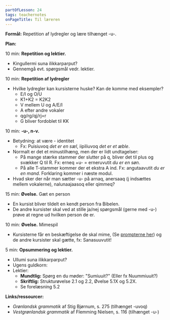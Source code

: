 ```yaml
---
partOfLesson: 24
tags: teachernotes
onPageTitle: Til læreren
---
```

**Formål:** Repetition af lydregler og lære tilhænget -u-.

**Plan:**

10 min: **Repetition og lektier.**

- Kingullermi suna ilikkarparput?
- Gennemgå evt. spørgsmål vedr. lektier.

10 min: **Repetition af lydregler**

- Hvilke lydregler kan kursisterne huske? Kan de komme med eksempler?
    - E/I og O/U
    - K1+K2 = K2K2
    - V mellem U og A/E/I
    - A efter andre vokaler
    - qg/rg/qj/rj=r
    - G bliver fordoblet til KK

10 min: **-u-, n-v.**

- Betydning: at være - identitet
    - Fx: Puisiuvoq *det er en sæl*, iipiliuvoq *det er et æble*.
- Normalt er det et minustilhæng, men der er lidt undtagelser:
    - På mange stærke stammer der slutter på q, bliver det til plus og svækker Q til R. Fx: erneq +u- = erneruvutit *du er en søn*.
    - På alle T-stammer kommer der et ekstra A ind. Fx: angutaavutit *du er en mand*. Forklaring kommer i næste modul.
- Hvad sker der når man sætter -u- på arnaq, anersaaq (j indsættes mellem vokalerne), nalunaajaasoq eller qimmeq?

15 min: **Øvelse.** Gæt en person

- En kursist bliver tildelt en kendt person fra Bibelen.
- De andre kursister skal ved at stille ja/nej spørgsmål (gerne med -u-) prøve at regne ud hvilken person de er.

10 min: **Øvelse.** Mimespil

- Kursisterne får en beskæftigelse de skal mime, (Se [prompterne her](/kursus/modul-3/lektion-24/mimespil.md)) og de andre kursister skal gætte, fx: Sanasuuvutit!

5 min: **Opsummering og lektier.**

- Ullumi suna ilikkarparput?
- Ugens guldkorn:
- Lektier:
    - **Mundtlig:** Spørg en du møder: "Sumiuuit?" (Eller fx Nuummiuuit?)
    - **Skriftlig:** Strukturøvelse 2.1 og 2.2, Øvelse 5.1X og 5.2X.
    - Se forelæsning 5.2

**Links/ressourcer:**

- *Grønlandsk grammatik* af Stig Bjørnum, s. 275 (tilhænget -uvoq)
- *Vestgrønlandsk grammatik* af Flemming Nielsen, s. 116 (tilhænget -u-)